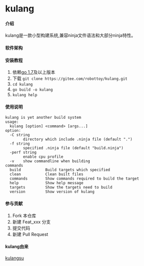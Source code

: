 # kulang

#### 介绍
kulang是一款小型构建系统,兼容ninja文件语法和大部分ninja特性。

#### 软件架构



#### 安装教程

1.  依赖[go 1.7](https://golang.google.cn/dl/)及以上版本
2.  下载 `git clone https://gitee.com/robottoy/kulang.git`
3.  `cd kulang`
4.  `go build -o kulang`
5.  `kulang help`





#### 使用说明

```
kulang is yet another build system
usage:
  kulang [option] <command> [args...]
option:
  -C string
    	directory which include .ninja file (default ".")
  -f string
    	specified .ninja file (default "build.ninja")
  -perf string
    	enable cpu profile
  -v	show commandline when building
commands
  build           Build targets which specified
  clean           Clean built files
  commands        Show commands required to build the target
  help            Show help message
  targets         Show the targets need to build
  version         Show version of kulang
```

#### 参与贡献

1.  Fork 本仓库
2.  新建 Feat_xxx 分支
3.  提交代码
4.  新建 Pull Request

#### kulang由来
[kulangsu](https://kulangsuisland.org)
